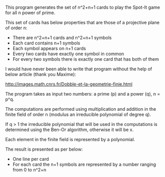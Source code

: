 This program generates the set of n^2+n+1 cards to play the Spot-It game for all n power of prime.

This set of cards has below properties that are those of a projective plane of order n:
- There are n^2+n+1 cards and n^2+n+1 symbols
- Each card contains n+1 symbols
- Each symbol appears on n+1 cards
- Every two cards have exactly one symbol in common
- For every two symbols there is exactly one card that has both of them

I would have never been able to write that program without the help of below article (thank you Maxime):

http://images.math.cnrs.fr/Dobble-et-la-geometrie-finie.html

The program takes as input two numbers: a prime (p) and a power (q), n = p^q.

The computations are performed using multiplication and addition in the finite field of order n (modulus an irreducible polynomial of degree q).

If q > 1 the irreducible polynomial that will be used in the computations is determined using the Ben-Or algorithm, otherwise it will be x.

Each element in the finite field is represented by a polynomial.

The result is presented as per below:
- One line per card
- For each card the n+1 symbols are represented by a number ranging from 0 to n^2+n
